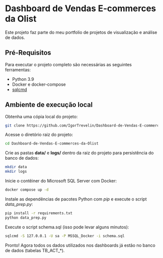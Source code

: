 # Dashboard de Vendas E-commerces da Olist

Este projeto faz parte do meu portfolio de projetos de visualização e análise de dados.

## Pré-Requisitos

Para executar o projeto completo são necessárias as seguintes ferramentas:

- Python 3.9
- Docker e docker-compose
- [sqlcmd](https://learn.microsoft.com/en-us/sql/tools/sqlcmd-utility)

## Ambiente de execução local

Obtenha uma cópia local do projeto:

```bash
git clone https://github.com/IgorTrevelin/Dashboard-de-Vendas-E-commerces-da-Olist.git
```

Acesse o diretório raiz do projeto:

```bash
cd Dashboard-de-Vendas-E-commerces-da-Olist
```

Crie as pastas **data/** e **logs/** dentro da raiz do projeto para persistência do banco de dados:

```bash
mkdir data
mkdir logs
```

Inicie o contêiner do Microsoft SQL Server com Docker:

```bash
docker compose up -d
```

Instale as dependências de pacotes Python com _pip_ e execute o script _data_prep.py_:

```bash
pip install -r requirements.txt
python data_prep.py
```

Execute o script schema.sql (isso pode levar alguns minutos):

```bash
sqlcmd -S 127.0.0.1 -U sa -P MSSQL_Docker -i schema.sql
```

Pronto! Agora todos os dados utilizados nos dashboards já estão no banco de dados (tabelas TB_ACT\_\*).
